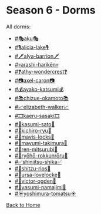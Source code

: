 # Season 6 - Dorms

All dorms:
* [#🎭aku🎭](https://astrea49.github.io/DH-Season-6-Archive/Dorms/Danganronpa_%20Despair's%20Horizon%20-%20%E2%94%8F%E2%94%81%E2%9C%A6%E2%9D%98%E0%BC%BB%20%20Dorms%20(KG)%20%20%E0%BC%BA%E2%9D%98%E2%9C%A6%E2%94%81%E2%94%93%20-%20%F0%9F%8E%ADaku%F0%9F%8E%AD%20[775364221516513325].html)
* [#🎙alicia-lake🎙](https://astrea49.github.io/DH-Season-6-Archive/Dorms/Danganronpa_%20Despair's%20Horizon%20-%20%E2%94%8F%E2%94%81%E2%9C%A6%E2%9D%98%E0%BC%BB%20%20Dorms%20(KG)%20%20%E0%BC%BA%E2%9D%98%E2%9C%A6%E2%94%81%E2%94%93%20-%20%F0%9F%8E%99alicia-lake%F0%9F%8E%99%20[775363113440116757].html)
* [#🗡alya-barrion🗡](https://astrea49.github.io/DH-Season-6-Archive/Dorms/Danganronpa_%20Despair's%20Horizon%20-%20%E2%94%8F%E2%94%81%E2%9C%A6%E2%9D%98%E0%BC%BB%20%20Dorms%20(KG)%20%20%E0%BC%BA%E2%9D%98%E2%9C%A6%E2%94%81%E2%94%93%20-%20%F0%9F%97%A1alya-barrion%F0%9F%97%A1%20[775363289185517568].html)
* [#💀arashi-harikēn💀](https://astrea49.github.io/DH-Season-6-Archive/Dorms/Danganronpa_%20Despair's%20Horizon%20-%20%E2%94%8F%E2%94%81%E2%9C%A6%E2%9D%98%E0%BC%BB%20%20Dorms%20(KG)%20%20%E0%BC%BA%E2%9D%98%E2%9C%A6%E2%94%81%E2%94%93%20-%20%F0%9F%92%80arashi-harik%C4%93n%F0%9F%92%80%20[775362920350613504].html)
* [#❓athy-wondercrest❓](https://astrea49.github.io/DH-Season-6-Archive/Dorms/Danganronpa_%20Despair's%20Horizon%20-%20%E2%94%8F%E2%94%81%E2%9C%A6%E2%9D%98%E0%BC%BB%20%20Dorms%20(KG)%20%20%E0%BC%BA%E2%9D%98%E2%9C%A6%E2%94%81%E2%94%93%20-%20%E2%9D%93athy-wondercrest%E2%9D%93%20[775364114699780107].html)
* [#📷axel-caron📷](https://astrea49.github.io/DH-Season-6-Archive/Dorms/Danganronpa_%20Despair's%20Horizon%20-%20%E2%94%8F%E2%94%81%E2%9C%A6%E2%9D%98%E0%BC%BB%20%20Dorms%20(KG)%20%20%E0%BC%BA%E2%9D%98%E2%9C%A6%E2%94%81%E2%94%93%20-%20%F0%9F%93%B7axel-caron%F0%9F%93%B7%20[775363174647988274].html)
* [#💰ayako-katsumi💰](https://astrea49.github.io/DH-Season-6-Archive/Dorms/Danganronpa_%20Despair's%20Horizon%20-%20%E2%94%8F%E2%94%81%E2%9C%A6%E2%9D%98%E0%BC%BB%20%20Dorms%20(KG)%20%20%E0%BC%BA%E2%9D%98%E2%9C%A6%E2%94%81%E2%94%93%20-%20%F0%9F%92%B0ayako-katsumi%F0%9F%92%B0%20[775363330905735178].html)
* [#📚chizue-okamoto📚](https://astrea49.github.io/DH-Season-6-Archive/Dorms/Danganronpa_%20Despair's%20Horizon%20-%20%E2%94%8F%E2%94%81%E2%9C%A6%E2%9D%98%E0%BC%BB%20%20Dorms%20(KG)%20%20%E0%BC%BA%E2%9D%98%E2%9C%A6%E2%94%81%E2%94%93%20-%20%F0%9F%93%9Achizue-okamoto%F0%9F%93%9A%20[775364259244539913].html)
* [#📈elizabeth-walker📈](https://astrea49.github.io/DH-Season-6-Archive/Dorms/Danganronpa_%20Despair's%20Horizon%20-%20%E2%94%8F%E2%94%81%E2%9C%A6%E2%9D%98%E0%BC%BB%20%20Dorms%20(KG)%20%20%E0%BC%BA%E2%9D%98%E2%9C%A6%E2%94%81%E2%94%93%20-%20%F0%9F%93%88elizabeth-walker%F0%9F%93%88%20[775363573752397834].html)
* [#🎞kaeru-sasaki🎞](https://astrea49.github.io/DH-Season-6-Archive/Dorms/Danganronpa_%20Despair's%20Horizon%20-%20%E2%94%8F%E2%94%81%E2%9C%A6%E2%9D%98%E0%BC%BB%20%20Dorms%20(KG)%20%20%E0%BC%BA%E2%9D%98%E2%9C%A6%E2%94%81%E2%94%93%20-%20%F0%9F%8E%9Ekaeru-sasaki%F0%9F%8E%9E%20[775363005936304159].html)
* [#🍔kasumi-sato🍔](https://astrea49.github.io/DH-Season-6-Archive/Dorms/Danganronpa_%20Despair's%20Horizon%20-%20%E2%94%8F%E2%94%81%E2%9C%A6%E2%9D%98%E0%BC%BB%20%20Dorms%20(KG)%20%20%E0%BC%BA%E2%9D%98%E2%9C%A6%E2%94%81%E2%94%93%20-%20%F0%9F%8D%94kasumi-sato%F0%9F%8D%94%20[775364284364226610].html)
* [#👊kichiro-ryu👊](https://astrea49.github.io/DH-Season-6-Archive/Dorms/Danganronpa_%20Despair's%20Horizon%20-%20%E2%94%8F%E2%94%81%E2%9C%A6%E2%9D%98%E0%BC%BB%20%20Dorms%20(KG)%20%20%E0%BC%BA%E2%9D%98%E2%9C%A6%E2%94%81%E2%94%93%20-%20%F0%9F%91%8Akichiro-ryu%F0%9F%91%8A%20[775364164108812298].html)
* [#🎪mavis-locks🎪](https://astrea49.github.io/DH-Season-6-Archive/Dorms/Danganronpa_%20Despair's%20Horizon%20-%20%E2%94%8F%E2%94%81%E2%9C%A6%E2%9D%98%E0%BC%BB%20%20Dorms%20(KG)%20%20%E0%BC%BA%E2%9D%98%E2%9C%A6%E2%94%81%E2%94%93%20-%20%F0%9F%8E%AAmavis-locks%F0%9F%8E%AA%20[775363969149698048].html)
* [#🎾mayumi-takimura🎾](https://astrea49.github.io/DH-Season-6-Archive/Dorms/Danganronpa_%20Despair's%20Horizon%20-%20%E2%94%8F%E2%94%81%E2%9C%A6%E2%9D%98%E0%BC%BB%20%20Dorms%20(KG)%20%20%E0%BC%BA%E2%9D%98%E2%9C%A6%E2%94%81%E2%94%93%20-%20%F0%9F%8E%BEmayumi-takimura%F0%9F%8E%BE%20[775363228824895499].html)
* [#🧾ren-mitsurubi🧾](https://astrea49.github.io/DH-Season-6-Archive/Dorms/Danganronpa_%20Despair's%20Horizon%20-%20%E2%94%8F%E2%94%81%E2%9C%A6%E2%9D%98%E0%BC%BB%20%20Dorms%20(KG)%20%20%E0%BC%BA%E2%9D%98%E2%9C%A6%E2%94%81%E2%94%93%20-%20%F0%9F%A7%BEren-mitsurubi%F0%9F%A7%BE%20[775363924279164939].html)
* [#🎸ryōhō-rokkunrōru🎸](https://astrea49.github.io/DH-Season-6-Archive/Dorms/Danganronpa_%20Despair's%20Horizon%20-%20%E2%94%8F%E2%94%81%E2%9C%A6%E2%9D%98%E0%BC%BB%20%20Dorms%20(KG)%20%20%E0%BC%BA%E2%9D%98%E2%9C%A6%E2%94%81%E2%94%93%20-%20%F0%9F%8E%B8ry%C5%8Dh%C5%8D-rokkunr%C5%8Dru%F0%9F%8E%B8%20[775364041442197506].html)
* [#✅shinjitsu-shika✅](https://astrea49.github.io/DH-Season-6-Archive/Dorms/Danganronpa_%20Despair's%20Horizon%20-%20%E2%94%8F%E2%94%81%E2%9C%A6%E2%9D%98%E0%BC%BB%20%20Dorms%20(KG)%20%20%E0%BC%BA%E2%9D%98%E2%9C%A6%E2%94%81%E2%94%93%20-%20%E2%9C%85shinjitsu-shika%E2%9C%85%20[775363068891758612].html)
* [#🔎shitzu-rios🔎](https://astrea49.github.io/DH-Season-6-Archive/Dorms/Danganronpa_%20Despair's%20Horizon%20-%20%E2%94%8F%E2%94%81%E2%9C%A6%E2%9D%98%E0%BC%BB%20%20Dorms%20(KG)%20%20%E0%BC%BA%E2%9D%98%E2%9C%A6%E2%94%81%E2%94%93%20-%20%F0%9F%94%8Eshitzu-rios%F0%9F%94%8E%20[775363517863034882].html)
* [#🏩ursa-lovelocke🏩](https://astrea49.github.io/DH-Season-6-Archive/Dorms/Danganronpa_%20Despair's%20Horizon%20-%20%E2%94%8F%E2%94%81%E2%9C%A6%E2%9D%98%E0%BC%BB%20%20Dorms%20(KG)%20%20%E0%BC%BA%E2%9D%98%E2%9C%A6%E2%94%81%E2%94%93%20-%20%F0%9F%8F%A9ursa-lovelocke%F0%9F%8F%A9%20[775363381033041930].html)
* [#🧛victor-ogden🧛](https://astrea49.github.io/DH-Season-6-Archive/Dorms/Danganronpa_%20Despair's%20Horizon%20-%20%E2%94%8F%E2%94%81%E2%9C%A6%E2%9D%98%E0%BC%BB%20%20Dorms%20(KG)%20%20%E0%BC%BA%E2%9D%98%E2%9C%A6%E2%94%81%E2%94%93%20-%20%F0%9F%A7%9Bvictor-ogden%F0%9F%A7%9B%20[775362962780061737].html)
* [#👘yasumi-namajimi👘](https://astrea49.github.io/DH-Season-6-Archive/Dorms/Danganronpa_%20Despair's%20Horizon%20-%20%E2%94%8F%E2%94%81%E2%9C%A6%E2%9D%98%E0%BC%BB%20%20Dorms%20(KG)%20%20%E0%BC%BA%E2%9D%98%E2%9C%A6%E2%94%81%E2%94%93%20-%20%F0%9F%91%98yasumi-namajimi%F0%9F%91%98%20[775364198585729084].html)
* [#☀yoshimura-tomatsu☀](https://astrea49.github.io/DH-Season-6-Archive/Dorms/Danganronpa_%20Despair's%20Horizon%20-%20%E2%94%8F%E2%94%81%E2%9C%A6%E2%9D%98%E0%BC%BB%20%20Dorms%20(KG)%20%20%E0%BC%BA%E2%9D%98%E2%9C%A6%E2%94%81%E2%94%93%20-%20%E2%98%80yoshimura-tomatsu%E2%98%80%20[775363435503681587].html)

[Back to Home](https://astrea49.github.io/DH-Season-6-Archive/Home)
